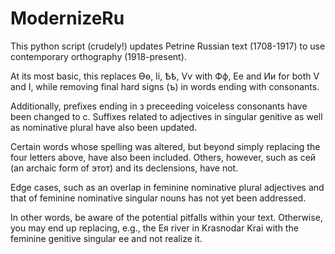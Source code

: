 # ModernizeRu
This python script (crudely!) updates Petrine Russian text (1708-1917) to use contemporary orthography (1918-present).

At its most basic, this replaces Ѳѳ, Іі, Ѣѣ, Ѵѵ with Фф, Ее and Ии for both Ѵ and І, while removing final hard signs (ъ) in words ending with consonants.

Additionally, prefixes ending in з preceeding voiceless consonants have been changed to с.
Suffixes related to adjectives in singular genitive as well as nominative plural have also been updated.

Certain words whose spelling was altered, but beyond simply replacing the four letters above, have also been included.
Others, however, such as сей (an archaic form of этот) and its declensions, have not.

Edge cases, such as an overlap in feminine nominative plural adjectives and that of feminine nominative singular nouns has not yet been addressed.

In other words, be aware of the potential pitfalls within your text. Otherwise, you may end up replacing, e.g., the Ея river in Krasnodar Krai with the feminine genitive singular ее and not realize it.
